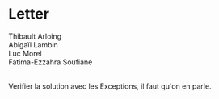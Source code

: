 # Letter
Thibault Arloing</br>
Abigaïl Lambin</br>
Luc Morel</br>
Fatima-Ezzahra Soufiane</br>

</br>
Verifier la solution avec les Exceptions, il faut qu'on en parle.</br>
